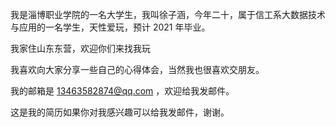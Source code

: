 我是淄博职业学院的一名大学生，我叫徐子涵，今年二十，属于信工系大数据技术与应用的一名学生，天性爱玩，预计 2021 年毕业。

我家住山东东营，欢迎你们来找我玩

我喜欢向大家分享一些自己的心得体会，当然我也很喜欢交朋友。

我的邮箱是 13463582874@qq.com ，欢迎给我发邮件。

这是我的简历如果你对我感兴趣可以给我发邮件，谢谢。
